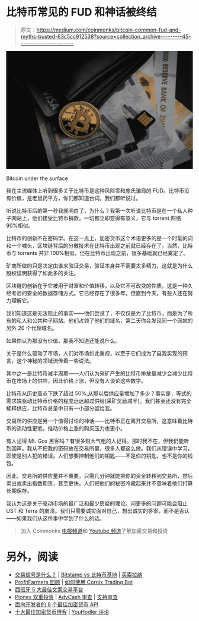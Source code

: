 # 比特币常见的 FUD 和神话被终结

> 原文：<https://medium.com/coinmonks/bitcoin-common-fud-and-myths-busted-63c5cc912538?source=collection_archive---------45----------------------->

![](img/b8fb5317e644e2202b65c20ab2e09a49.png)

Bitcoin under the surface

我在主流媒体上听到很多关于比特币是这种风险零和庞氏骗局的 FUD。比特币没有价值，是老鼠药平方，你们都知道台词，我们都听说过。

听说比特币后的第一秒我就明白了，为什么？我第一次听说比特币是在一个私人种子网站上，他们接受比特币捐款。一切都立即变得有意义，它与 torrent 网络 90%相似。

比特币的创新不在密码学。在这一点上，加密货币这个术语更多的是一个时髦的词和一个噱头，区块链背后的分散技术在比特币出现之前就已经存在了。当然，比特币与 torrents 并非 100%相似，但在比特币出现之前，很多基础就已经奠定了。

矿商所做的只是决定由谁来验证交易，验证本身并不需要太多精力，这就是为什么股权证明获得了如此多的关注。

区块链的创新在于它被用于财富和价值转移，以及它不可改变的性质。这是一种久经考验的安全的数据存储方式。它已经存在了很多年，但直到今天，有些人还在努力理解它。

我们知道这是无法阻止的事实——他们尝试了，不仅仅是为了比特币，而是为了所有的私人和公共种子网站。他们占领了他们的域名，第二天你会发现同一个网站的另外 20 个代理域名。

如果你认为那没有价值，那我不知道还能说什么。

关于是什么驱动了市场，人们对市场如此重视，以至于它们成为了自我实现的预言，这个神秘的领域流传着一些说法。

其中之一是比特币减半周期——人们认为采矿产生的比特币排放量减少会减少比特币在市场上的供应，因此价格上涨，但没有人谈论这些数字。

比特币从历史高点下跌了超过 50%,从那以后供应量增加了多少？事实是，等式的需求端驱动比特币价格的程度远远超过供给(采矿奖励减半)。我们甚至还没有完全稀释供应，比特币总量中只有一小部分留给我。

交易所的供应是另一个值得讨论的神话——比特币正在离开交易所，这意味着比特币的流动性更低，推动价格上涨的购买压力也更小。

有人记得 Mt. Gox 黑客吗？有很多财大气粗的人记得。那时我不在，但我仍能听到回声。我从不把我的密码放在交易所里，很多人都这么做。我们从错误中学习，即使是别人犯的错误。人们想要控制他们的钥匙——不是你的钥匙，也不是你的钱包。

因此，交易所的供应量并不重要，只需几分钟就能把你的资金转移到交易所，然后卖出或卖出指数期货，甚至更快。人们把他们的秘密冷藏起来并不意味着他们打算长期保存。

我认为这是关于驱动市场的最广泛和最少质疑的理论。问更多的问题可能会阻止 UST 和 Terra 的崩溃。我们只需要诚实面对自己，想出诚实的答案，而不是否认——如果我们从这件事中学到了什么的话。

> 加入 Coinmonks [电报频道](https://t.me/coincodecap)和 [Youtube 频道](https://www.youtube.com/c/coinmonks/videos)了解加密交易和投资

# 另外，阅读

*   [交易信号是什么？](https://coincodecap.com/trading-signal) | [Bitstamp vs 比特币基地](https://coincodecap.com/bitstamp-coinbase) | [买索拉纳](https://coincodecap.com/buy-solana)
*   [ProfitFarmers 回顾](https://coincodecap.com/profitfarmers-review) | [如何使用 Cornix Trading Bot](https://coincodecap.com/cornix-trading-bot)
*   [西班牙 5 大最佳文案交易平台](https://coincodecap.com/copy-trading-spain)
*   [Pionex 双重投资](https://coincodecap.com/pionex-dual-investment) | [AdvCash 审查](https://coincodecap.com/advcash-review) | [支持审查](https://coincodecap.com/uphold-review)
*   [面向开发者的 8 个最佳加密货币 API](https://coincodecap.com/best-cryptocurrency-apis)
*   [十大最佳加密货币博客](https://coincodecap.com/best-cryptocurrency-blogs) | [YouHodler 评论](https://coincodecap.com/youhodler-review)